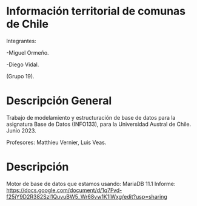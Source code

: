 Información territorial de comunas de Chile
==============

Integrantes:

-Miguel Ormeño.

-Diego Vidal.

(Grupo 19).

Descripción General
==============

Trabajo de modelamiento y estructuración de base de datos para la asignatura Base de Datos (INFO133), para la Universidad Austral de Chile. Junio 2023.


Profesores: Matthieu Vernier, Luis Veas.

Descripción
==============
Motor de base de datos que estamos usando: MariaDB 11.1
Informe: https://docs.google.com/document/d/1q7Fvd-f25jY9D2R382Szl1QuvuBW5_Wr68vw1K1lWxg/edit?usp=sharing

